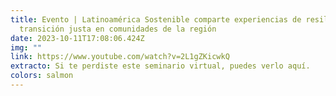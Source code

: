 ```yaml
---
title: Evento | Latinoamérica Sostenible comparte experiencias de resiliencia y
  transición justa en comunidades de la región
date: 2023-10-11T17:08:06.424Z
img: ""
link: https://www.youtube.com/watch?v=2L1gZKicwkQ
extracto: Si te perdiste este seminario virtual, puedes verlo aquí.
colors: salmon
---
```

